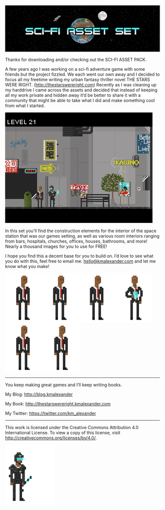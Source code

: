 ![My image](https://raw.githubusercontent.com/KMAlexander/ScifiGameAssetSet/master/img/Title.jpg)

Thanks for downloading and/or checking out the SCI-FI ASSET PACK.

A few years ago I was working on a sci-fi adventure game with some friends but the project fizzled. We each went our own away and I decided to focus all my freetime writing my urban fantasy thriller novel THE STARS WERE RIGHT. (http://thestarswereright.com) Recently as I was cleaning up my harddrive I came across the assets and decided that instead of keeping all my work private and hidden away it’d be better to share it with a community that might be able to take what I did and make something cool from what I started.

![My image](https://raw.githubusercontent.com/KMAlexander/ScifiGameAssetSet/master/img/Example.jpg)

In this set you'll find the construction elements for the interior of the space station that was our games setting, as well as various room interiors ranging from bars, hospitals, churches, offices, houses, bathrooms, and more! Nearly a thousand images for you to use for FREE!

I hope you find this a decent base for you to build on. I’d love to see what you do with this, feel free to email me: hello@kmalexander.com and let me know what you make!


![My image](https://raw.githubusercontent.com/KMAlexander/ScifiGameAssetSet/master/img/testWait.gif)![My image](https://raw.githubusercontent.com/KMAlexander/ScifiGameAssetSet/master/img/testCelebration.gif)![My image](https://raw.githubusercontent.com/KMAlexander/ScifiGameAssetSet/master/img/testPDA.gif)![My image](https://raw.githubusercontent.com/KMAlexander/ScifiGameAssetSet/master/img/testHacking.gif)![My image](https://raw.githubusercontent.com/KMAlexander/ScifiGameAssetSet/master/img/testTalk.gif)
![My image](https://raw.githubusercontent.com/KMAlexander/ScifiGameAssetSet/master/img/testUse.gif)

- - - - - - - - - - - - - - - - - - - - -


You keep making great games and I’ll keep writing books.

My Blog: http://blog.kmalexander

My Book: http://thestarswereright.kmalexander.com

My Twitter: https://twitter.com/km_alexander

- - - - - - - - - - - - - - - - - - - - -

This work is licensed under the Creative Commons Attribution 4.0 International License.
To view a copy of this license, visit http://creativecommons.org/licenses/by/4.0/.

![My image](https://raw.githubusercontent.com/KMAlexander/ScifiGameAssetSet/master/img/guardWarn.gif)
